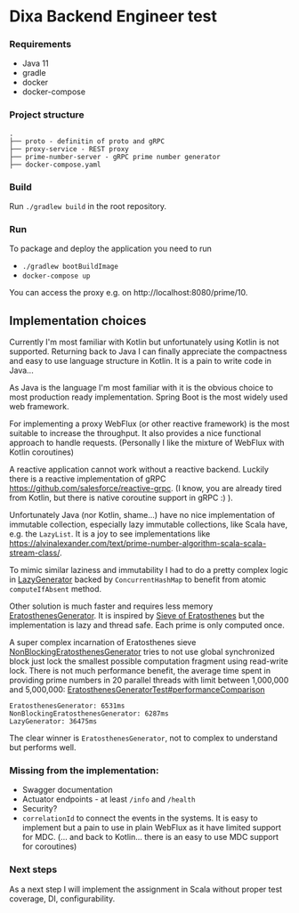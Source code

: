 # Dixa Backend Engineer test

### Requirements

- Java 11
- gradle
- docker
- docker-compose

### Project structure

```
.
├── proto - definitin of proto and gRPC
├── proxy-service - REST proxy 
├── prime-number-server - gRPC prime number generator
├── docker-compose.yaml
```

### Build

Run `./gradlew build` in the root repository.

### Run

To package and deploy the application you need to run

- `./gradlew bootBuildImage`
- `docker-compose up`

You can access the proxy e.g. on http://localhost:8080/prime/10.

## Implementation choices

Currently I'm most familiar with Kotlin but unfortunately using Kotlin is not supported. Returning back to Java I can
finally appreciate the compactness and easy to use language structure in Kotlin. It is a pain to write code in Java...

As Java is the language I'm most familiar with it is the obvious choice to most production ready implementation. Spring
Boot is the most widely used web framework.

For implementing a proxy WebFlux (or other reactive framework) is the most suitable to increase the throughput. It also
provides a nice functional approach to handle requests. (Personally I like the mixture of WebFlux with Kotlin
coroutines)

A reactive application cannot work without a reactive backend. Luckily there is a reactive implementation of
gRPC https://github.com/salesforce/reactive-grpc.
(I know, you are already tired from Kotlin, but there is native coroutine support in gRPC :) ).

Unfortunately Java (nor Kotlin, shame...) have no nice implementation of immutable collection, especially lazy immutable
collections, like Scala have, e.g. the `LazyList`. It is a joy to see implementations like
https://alvinalexander.com/text/prime-number-algorithm-scala-scala-stream-class/.

To mimic similar laziness and immutability I had to do a pretty complex logic in
[LazyGenerator](prime-number-server/src/main/java/com/szepep/dixa/primes/service/LazyGenerator.java)
backed by `ConcurrentHashMap` to benefit from atomic `computeIfAbsent` method.

Other solution is much faster and requires less memory
[EratosthenesGenerator](prime-number-server/src/main/java/com/szepep/dixa/primes/service/EratosthenesGenerator.java). It
is inspired by [Sieve of Eratosthenes](https://en.wikipedia.org/wiki/Sieve_of_Eratosthenes) but the implementation is
lazy and thread safe. Each prime is only computed once.

A super complex incarnation of Eratosthenes
sieve [NonBlockingEratosthenesGenerator](prime-number-server/src/main/java/com/szepep/dixa/primes/service/NonBlockingEratosthenesGenerator.java)
tries to not use global synchronized block just lock the smallest possible computation fragment using read-write lock.
There is not much performance benefit, the average time spent in providing prime numbers in 20 parallel threads with
limit between 1,000,000 and
5,000,000: [EratosthenesGeneratorTest#performanceComparison](prime-number-server/src/test/java/com/szepep/dixa/primes/service/EratosthenesGeneratorTest.java)

```
EratosthenesGenerator: 6531ms
NonBlockingEratosthenesGenerator: 6287ms 
LazyGenerator: 36475ms
```

The clear winner is `EratosthenesGenerator`, not to complex to understand but performs well.

### Missing from the implementation:

- Swagger documentation
- Actuator endpoints - at least `/info` and `/health`
- Security?
- `correlationId` to connect the events in the systems. It is easy to implement but a pain to use in plain WebFlux as it
  have limited support for MDC. (... and back to Kotlin... there is an easy to use MDC support for coroutines)

### Next steps

As a next step I will implement the assignment in Scala without proper test coverage, DI, configurability.